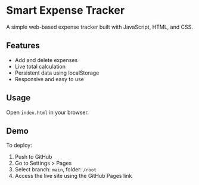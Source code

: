 # Smart Expense Tracker

A simple web-based expense tracker built with JavaScript, HTML, and CSS.

## Features
- Add and delete expenses
- Live total calculation
- Persistent data using localStorage
- Responsive and easy to use

## Usage
Open `index.html` in your browser.

## Demo
To deploy:
1. Push to GitHub
2. Go to Settings > Pages
3. Select branch: `main`, folder: `/root`
4. Access the live site using the GitHub Pages link
